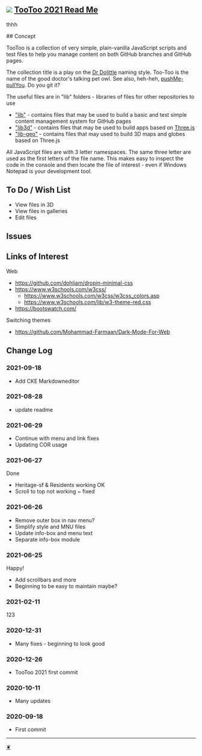 ## [![](https://pushme-pullyou.github.io/tootoo-2021/lib/assets/icons/mark-github.svg)](https://github.com/pushme-pullyou/tootoo-2021/) [TooToo 2021 Read Me](https://pushme-pullyou.github.io/tootoo-2021/#README.md)

thhh

\## Concept

TooToo is a collection of very simple, plain-vanilla JavaScript scripts and test files to help you manage content on both GitHub branches and GitHub pages.

The collection title is a play on the [Dr Dolittle](https://en.wikipedia.org/wiki/Doctor_Dolittle) naming style. Too-Too is the name of the good doctor's talking pet owl. See also, heh-heh, [pushMe-pullYou](https://pushme-pullyou.github.io). Do you git it?

The useful files are in "lib" folders - libraries of files for other repositories to use

*   ["lib"](https://pushme-pullyou.github.io/tootoo-2021/#lib/README.md) - contains files that may be used to build a basic and test simple content management system for GitHub pages
*   ["lib3d"](https://pushme-pullyou.github.io/tootoo-2021/#lib3d/README.md) - contains files that may be used to build apps based on [Three.js](https://threejs.org)
*   ["lib-geo"](https://pushme-pullyou.github.io/tootoo-2021/#lib-geo/README.md) - contains files that may used to build 3D maps and globes based on Three.js

All JavaScript files are with 3 letter namespaces. The same three letter are used as the first letters of the file name. This makes easy to inspect the code in the console and then locate the file of interest - even if Windows Notepad is your development tool.

## To Do / Wish List

*   View files in 3D
*   View files in galleries
*   Edit files

## Issues

## Links of Interest

Web

*   https://github.com/dohliam/dropin-minimal-css
*   https://www.w3schools.com/w3css/
    *   https://www.w3schools.com/w3css/w3css_colors.asp
    *   https://www.w3schools.com/lib/w3-theme-red.css
*   https://bootswatch.com/

Switching themes

*   https://github.com/Mohammad-Farmaan/Dark-Mode-For-Web

## Change Log

### 2021-09-18

*   Add CKE Markdowneditor

### 2021-08-28

*   update readme

### 2021-06-29

*   Continue with menu and link fixes
*   Updating COR usage

### 2021-06-27

Done

*   Heritage-sf & Residents working OK
*   Scroll to top not working ~ fixed

### 2021-06-26

*   Remove outer box in nav menu?
*   Simplify style and MNU files
*   Update info-box and menu text
*   Separate info-box module

### 2021-06-25

Happy!

*   Add scrollbars and more
*   Beginning to be easy to maintain maybe?

### 2021-02-11

123

### 2020-12-31

*   Many fixes - beginning to look good

### 2020-12-26

*   TooToo 2021 first commit

### 2020-10-11

*   Many updates

### 2020-09-18

*   First commit

---

[❦](javascript:window.main.scrollTo(0,0);)